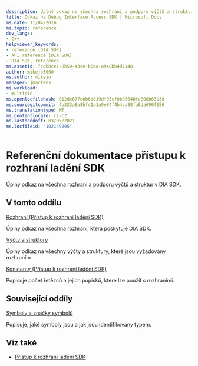 ```yaml
---
description: Úplný odkaz na všechna rozhraní a podporu výčtů a struktur v DIA SDK.
title: Odkaz na Debug Interface Access SDK | Microsoft Docs
ms.date: 11/04/2016
ms.topic: reference
dev_langs:
- C++
helpviewer_keywords:
- reference [DIA SDK]
- API reference [DIA SDK]
- DIA SDK, reference
ms.assetid: 7cdbbce1-8b59-43ce-b6aa-a948bb4d7148
author: mikejo5000
ms.author: mikejo
manager: jmartens
ms.workload:
- multiple
ms.openlocfilehash: 012de677e6b6d819df05cf0b95640fe800b63b3d
ms.sourcegitcommit: 4b323a8a8bfd1a1a9e84f4b4ca88fa8da690f656
ms.translationtype: MT
ms.contentlocale: cs-CZ
ms.lasthandoff: 03/05/2021
ms.locfileid: "102149295"
---
```

# <a name="debug-interface-access-sdk-reference"></a>Referenční dokumentace přístupu k rozhraní ladění SDK

Úplný odkaz na všechna rozhraní a podporu výčtů a struktur v DIA SDK.

## <a name="in-this-section"></a>V tomto oddílu

[Rozhraní (Přístup k rozhraní ladění SDK)](../../debugger/debug-interface-access/interfaces-debug-interface-access-sdk.md)

Úplný odkaz na všechna rozhraní, která poskytuje DIA SDK.

[Výčty a struktury](../../debugger/debug-interface-access/enumerations-and-structures.md)

Úplný odkaz na všechny výčty a struktury, které jsou vyžadovány rozhraním.

[Konstanty (Přístup k rozhraní ladění SDK)](../../debugger/debug-interface-access/constants-debug-interface-access-sdk.md)

Popisuje počet řetězců a jejich popisků, které lze použít s rozhraními.

## <a name="related-sections"></a>Související oddíly

[Symboly a značky symbolů](../../debugger/debug-interface-access/symbols-and-symbol-tags.md)

Popisuje, jaké symboly jsou a jak jsou identifikovány typem.

## <a name="see-also"></a>Viz také

- [Přístup k rozhraní ladění SDK](../../debugger/debug-interface-access/debug-interface-access-sdk.md)
